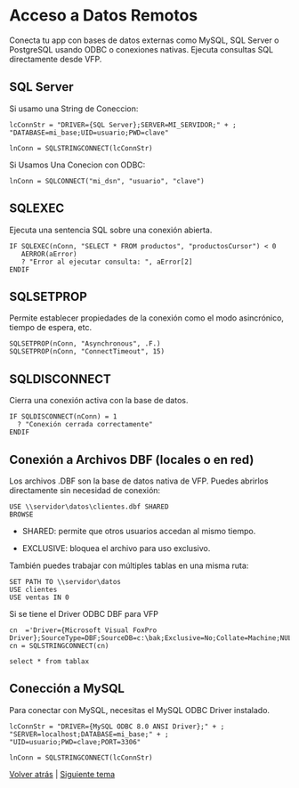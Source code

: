 # Acceso a Datos Remotos

Conecta tu app con bases de datos externas como MySQL, SQL Server o PostgreSQL usando ODBC o conexiones nativas. Ejecuta consultas SQL directamente desde VFP.

## SQL Server

Si usamo una String de Coneccion:

```prg
lcConnStr = "DRIVER={SQL Server};SERVER=MI_SERVIDOR;" + ;
"DATABASE=mi_base;UID=usuario;PWD=clave"

lnConn = SQLSTRINGCONNECT(lcConnStr)
```

Si Usamos Una Conecion con ODBC:

```prg
lnConn = SQLCONNECT("mi_dsn", "usuario", "clave")
```

## SQLEXEC

Ejecuta una sentencia SQL sobre una conexión abierta.

```foxpro
IF SQLEXEC(nConn, "SELECT * FROM productos", "productosCursor") < 0
   AERROR(aError)
   ? "Error al ejecutar consulta: ", aError[2]
ENDIF
```

## SQLSETPROP
Permite establecer propiedades de la conexión como el modo asincrónico, tiempo de espera, etc.

```foxpro
SQLSETPROP(nConn, "Asynchronous", .F.)
SQLSETPROP(nConn, "ConnectTimeout", 15)
```

## SQLDISCONNECT

Cierra una conexión activa con la base de datos.

```foxpro
IF SQLDISCONNECT(nConn) = 1
  ? "Conexión cerrada correctamente"
ENDIF
```

## Conexión a Archivos DBF (locales o en red)

Los archivos .DBF son la base de datos nativa de VFP. Puedes abrirlos directamente sin necesidad de conexión:

```prg
USE \\servidor\datos\clientes.dbf SHARED
BROWSE
```

- SHARED: permite que otros usuarios accedan al mismo tiempo.

- EXCLUSIVE: bloquea el archivo para uso exclusivo.

También puedes trabajar con múltiples tablas en una misma ruta:

```prg
SET PATH TO \\servidor\datos
USE clientes
USE ventas IN 0

```
Si se tiene el Driver ODBC DBF para VFP

```prg
cn  ='Driver={Microsoft Visual FoxPro Driver};SourceType=DBF;SourceDB=c:\bak;Exclusive=No;Collate=Machine;NULL=NO;DELETED=NO;BACKGROUNDFETCH=NO;'
cn = SQLSTRINGCONNECT(cn)

select * from tablax
```

## Conección a MySQL
Para conectar con MySQL, necesitas el MySQL ODBC Driver instalado.

```prg
lcConnStr = "DRIVER={MySQL ODBC 8.0 ANSI Driver};" + ;
"SERVER=localhost;DATABASE=mi_base;" + ;
"UID=usuario;PWD=clave;PORT=3306"

lnConn = SQLSTRINGCONNECT(lcConnStr)
```
[Volver atrás](./Cursors.md) | 	[Siguiente tema](../Dll.md)